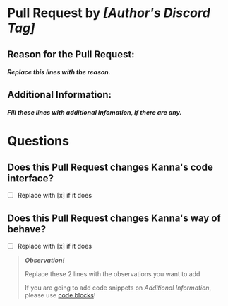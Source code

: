 # **Pull Request by _[Author's Discord Tag]_** 
 
## **Reason for the Pull Request**: 
##### Replace this lines with the reason. 
 
## **Additional Information**: 
##### Fill these lines with additional infomation, if there are any. 
 
 
# Questions

## Does this Pull Request changes Kanna's code interface?
- [ ] Replace with \[x\] if it does

## Does this Pull Request changes Kanna's way of behave?
- [ ] Replace with \[x\] if it does

> **_Observation!_** 
>
> Replace these 2 lines with the observations you want to add
>
> If you are going to add code snippets on _Additional Information_, please use [code blocks](https://help.github.com/articles/creating-and-highlighting-code-blocks/)!
